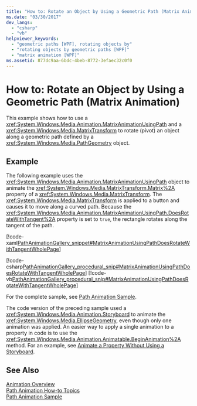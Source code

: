 ```yaml
---
title: "How to: Rotate an Object by Using a Geometric Path (Matrix Animation)"
ms.date: "03/30/2017"
dev_langs: 
  - "csharp"
  - "vb"
helpviewer_keywords: 
  - "geometric paths [WPF], rotating objects by"
  - "rotating objects by geometric paths [WPF]"
  - "matrix animation [WPF]"
ms.assetid: 877dc9aa-6bdc-4beb-8772-3efaec32c0f0
---
```

# How to: Rotate an Object by Using a Geometric Path (Matrix Animation)
This example shows how to use a <xref:System.Windows.Media.Animation.MatrixAnimationUsingPath> and a <xref:System.Windows.Media.MatrixTransform> to rotate (pivot) an object along a geometric path defined by a <xref:System.Windows.Media.PathGeometry> object.  
  
## Example  
 The following example uses the <xref:System.Windows.Media.Animation.MatrixAnimationUsingPath> object to animate the <xref:System.Windows.Media.MatrixTransform.Matrix%2A> property of a <xref:System.Windows.Media.MatrixTransform>. The <xref:System.Windows.Media.MatrixTransform> is applied to a button and causes it to move along a curved path. Because the <xref:System.Windows.Media.Animation.MatrixAnimationUsingPath.DoesRotateWithTangent%2A> property is set to `true`, the rectangle rotates along the tangent of the path.  
  
 [!code-xaml[PathAnimationGallery_snippet#MatrixAnimationUsingPathDoesRotateWithTangentWholePage](../../../../samples/snippets/csharp/VS_Snippets_Wpf/PathAnimationGallery_snippet/CS/matrixanimationusingpathdoesrotatewithtangentexample.xaml#matrixanimationusingpathdoesrotatewithtangentwholepage)]  
  
 [!code-csharp[PathAnimationGallery_procedural_snip#MatrixAnimationUsingPathDoesRotateWithTangentWholePage](../../../../samples/snippets/csharp/VS_Snippets_Wpf/PathAnimationGallery_procedural_snip/CSharp/MatrixAnimationUsingPathDoesRotateWithTangentExample.cs#matrixanimationusingpathdoesrotatewithtangentwholepage)]
 [!code-vb[PathAnimationGallery_procedural_snip#MatrixAnimationUsingPathDoesRotateWithTangentWholePage](../../../../samples/snippets/visualbasic/VS_Snippets_Wpf/PathAnimationGallery_procedural_snip/VisualBasic/MatrixAnimationUsingPathDoesRotateWithTangentExample.vb#matrixanimationusingpathdoesrotatewithtangentwholepage)]  
  
 For the complete sample, see [Path Animation Sample](https://go.microsoft.com/fwlink/?LinkID=160028).  
  
 The code version of the preceding sample used a <xref:System.Windows.Media.Animation.Storyboard> to animate the <xref:System.Windows.Media.EllipseGeometry>, even though only one animation was applied. An easier way to apply a single animation to a property in code is to use the <xref:System.Windows.Media.Animation.Animatable.BeginAnimation%2A> method. For an example, see [Animate a Property Without Using a Storyboard](../../../../docs/framework/wpf/graphics-multimedia/how-to-animate-a-property-without-using-a-storyboard.md).  
  
## See Also  
 [Animation Overview](../../../../docs/framework/wpf/graphics-multimedia/animation-overview.md)  
 [Path Animation How-to Topics](../../../../docs/framework/wpf/graphics-multimedia/path-animation-how-to-topics.md)  
 [Path Animation Sample](https://go.microsoft.com/fwlink/?LinkID=160028)
